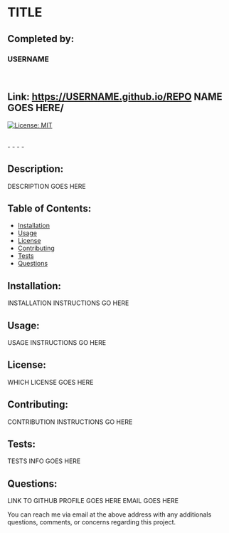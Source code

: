 # TITLE
## Completed by: 
### USERNAME

<br />

## Link: https://USERNAME.github.io/REPO NAME GOES HERE/
[![License: MIT](https://img.shields.io/badge/License-MIT-yellow.svg)](https://opensource.org/licenses/MIT)

<br />
- - - - 

## Description: 
DESCRIPTION GOES HERE

## Table of Contents: 
* [Installation](#installation)
* [Usage](#usage)
* [License](#license)
* [Contributing](#contributing)
* [Tests](#tests)
* [Questions](#questions)

## Installation: 
INSTALLATION INSTRUCTIONS GO HERE

## Usage: 
USAGE INSTRUCTIONS GO HERE

## License: 
WHICH LICENSE GOES HERE

## Contributing: 
CONTRIBUTION INSTRUCTIONS GO HERE

## Tests: 
TESTS INFO GOES HERE

## Questions:
LINK TO GITHUB PROFILE GOES HERE
EMAIL GOES HERE

You can reach me via email at the above address with any additionals questions, comments, or concerns regarding this project.